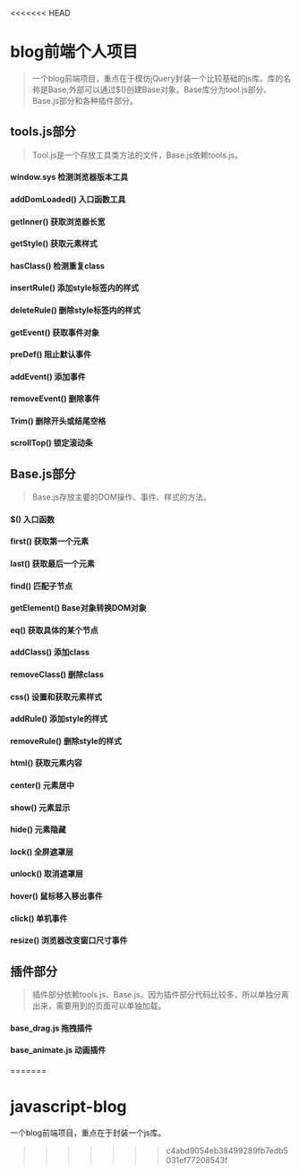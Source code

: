 <<<<<<< HEAD
# blog前端个人项目
> 一个blog前端项目，重点在于模仿jQuery封装一个比较基础的js库。库的名称是Base,外部可以通过$()创建Base对象。Base库分为tool.js部分、Base.js部分和各种插件部分。

## tools.js部分

> Tool.js是一个存放工具类方法的文件，Base.js依赖tools.js。

#### window.sys 检测浏览器版本工具
#### addDomLoaded() 入口函数工具
#### getInner() 获取浏览器长宽
#### getStyle() 获取元素样式
#### hasClass() 检测重复class
#### insertRule() 添加style标签内的样式
#### deleteRule() 删除style标签内的样式
#### getEvent() 获取事件对象
#### preDef() 阻止默认事件
#### addEvent() 添加事件
#### removeEvent() 删除事件
#### Trim() 删除开头或结尾空格
#### scrollTop() 锁定滚动条


## Base.js部分

> Base.js存放主要的DOM操作、事件、样式的方法。

#### $() 入口函数
#### first() 获取第一个元素
#### last() 获取最后一个元素
#### find() 匹配子节点
#### getElement() Base对象转换DOM对象
#### eq() 获取具体的某个节点
#### addClass() 添加class
#### removeClass() 删除class
#### css() 设置和获取元素样式
#### addRule() 添加style的样式
#### removeRule() 删除style的样式
#### html() 获取元素内容
#### center() 元素居中
#### show() 元素显示
#### hide() 元素隐藏
#### lock() 全屏遮罩层
#### unlock() 取消遮罩层
#### hover() 鼠标移入移出事件
#### click() 单机事件
#### resize() 浏览器改变窗口尺寸事件



## 插件部分

> 插件部分依赖tools.js、Base.js。因为插件部分代码比较多，所以单独分离出来，需要用到的页面可以单独加载。

#### base_drag.js 拖拽插件 

#### base_animate.js 动画插件
=======
# javascript-blog
一个blog前端项目，重点在于封装一个js库。
>>>>>>> c4abd9054eb38499289fb7edb5031ef77208543f
